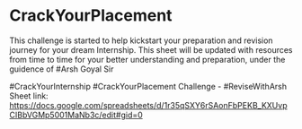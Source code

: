 # CrackYourPlacement


This challenge is started to help kickstart your preparation and revision journey for your dream Internship.
This sheet will be updated with resources from time to time for your better understanding and preparation, under the guidence of #Arsh Goyal Sir


#CrackYourInternship #CrackYourPlacement Challenge - #ReviseWithArsh
Sheet link:
https://docs.google.com/spreadsheets/d/1r35qSXY6rSAonFbPEKB_KXUvpCIBbVGMp5001MaNb3c/edit#gid=0
